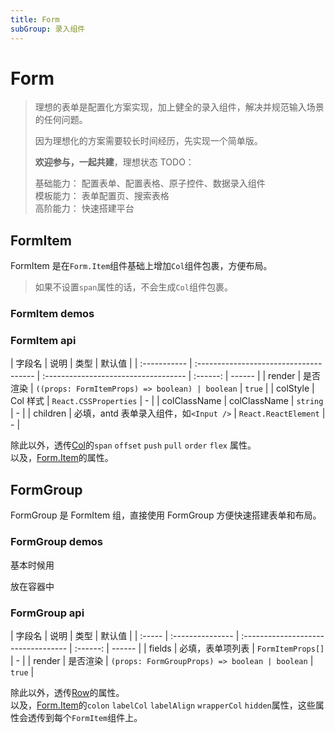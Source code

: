 ```yaml
---
title: Form
subGroup: 录入组件
---
```


# Form

> 理想的表单是配置化方案实现，加上健全的录入组件，解决并规范输入场景的任何问题。
>
> 因为理想化的方案需要较长时间经历，先实现一个简单版。
>
> **欢迎参与，一起共建**，理想状态 TODO：
>
> 基础能力： 配置表单、配置表格、原子控件、数据录入组件  
> 模板能力： 表单配置页、搜索表格  
> 高阶能力： 快速搭建平台

## FormItem

FormItem 是在`Form.Item`组件基础上增加`Col`组件包裹，方便布局。

> 如果不设置`span`属性的话，不会生成`Col`组件包裹。

### FormItem demos

<Demo src="./demos/formitemdemo.tsx" />

### FormItem api

| 字段名       | 说明                                   | 类型                                 |  默认值  |
| :----------- | :------------------------------------- | :----------------------------------- | :------: | ------ |
| render       | 是否渲染                               | `((props: FormItemProps) => boolean) | boolean` | `true` |
| colStyle     | Col 样式                               | `React.CSSProperties`                |    -     |
| colClassName | colClassName                           | `string`                             |    -     |
| children     | 必填，antd 表单录入组件，如`<Input />` | `React.ReactElement`                 |    -     |

除此以外，透传[Col](https://ant.design/components/grid-cn/#Col)的`span` `offset` `push` `pull` `order` `flex` 属性。  
以及，[Form.Item](https://ant.design/components/form-cn/#Form.Item)的属性。

## FormGroup

FormGroup 是 FormItem 组，直接使用 FormGroup 方便快速搭建表单和布局。

### FormGroup demos

基本时候用
<Demo src="./demos/formgroupdemo.tsx" />

放在容器中
<Demo src="./demos/carddemo.tsx" />

### FormGroup api

| 字段名 | 说明             | 类型                                |  默认值  |
| :----- | :--------------- | :---------------------------------- | :------: | ------ |
| fields | 必填，表单项列表 | `FormItemProps[]`                   |    -     |
| render | 是否渲染         | `(props: FormGroupProps) => boolean | boolean` | `true` |

除此以外，透传[Row](https://ant.design/components/grid-cn/#Row)的属性。  
以及，[Form.Item](https://ant.design/components/form-cn/#Form.Item)的`colon` `labelCol` `labelAlign` `wrapperCol` `hidden`属性，这些属性会透传到每个`FormItem`组件上。
